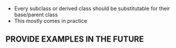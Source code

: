 * Every subclass or derived class should be substitutable for their base/parent class
* This mostly comes in practice
## PROVIDE EXAMPLES IN THE FUTURE

